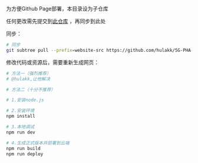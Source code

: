 为方便Github Page部署，本目录设为子仓库  

任何更改需先提交到[此仓库](https://github.com/hulakk/5G-PHA-Display-Website.git) ，再同步到此处  

同步：  
```sh
# 同步
git subtree pull --prefix=website-src https://github.com/hulakk/5G-PHA-Display-Website.git main
```

修改代码或资源后，需要重新生成网页：  
```sh
# 方法一（强烈推荐）
# @hulakk,让他解决
```

```sh
# 方法二（十分不推荐）

# 1.安装node.js

# 2.安装环境
npm install

# 3.本地调试
npm run dev 

# 4.生成正式版本并部署到云端
npm run build
npm run deploy
```